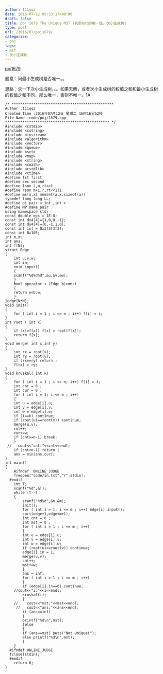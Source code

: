 ```yaml
---
author: 111qqz
date: 2016-07-12 09:53:17+00:00
draft: false
title: poj 1679 The Unique MST (判断mst的唯一性，次小生成树)
type: post
url: /2016/07/poj1679/
categories:
- poj
tags:
- mst
- 次小生成树
---
```


[poj1679](http://poj.org/problem?id=1679)

题意：问最小生成树是否唯一。。

思路：求一下次小生成树。。。如果无解，或者次小生成树的权值之和和最小生成树的权值之和不同，那么唯一，否则不唯一。1A

 

    
    /* ***********************************************
    Author :111qqz
    Created Time :2016年07月12日 星期二 16时16分52秒
    File Name :code/poj/1679.cpp
    ************************************************ */
    #include <cstdio>
    #include <cstring>
    #include <iostream>
    #include <algorithm>
    #include <vector>
    #include <queue>
    #include <set>
    #include <map>
    #include <string>
    #include <cmath>
    #include <cstdlib>
    #include <ctime>
    #define fst first
    #define sec second
    #define lson l,m,rt<<1
    #define rson m+1,r,rt<<1|1
    #define ms(a,x) memset(a,x,sizeof(a))
    typedef long long LL;
    #define pi pair < int ,int >
    #define MP make_pair
    using namespace std;
    const double eps = 1E-8;
    const int dx4[4]={1,0,0,-1};
    const int dy4[4]={0,-1,1,0};
    const int inf = 0x3f3f3f3f;
    const int N=105;
    int n,m;
    int ans;
    int f[N];
    struct Edge
    {
        int u,v,w;
        int in;
        void input()
        {
    	scanf("%d%d%d",&u,&v,&w);
        }
        bool operator < (Edge b)const
        {
    	return w<b.w;
        }
    }edge[N*N];
    void init()
    {
        for ( int i = 1 ; i <= n ; i++) f[i] = i;
    }
    int root ( int x)
    {
        if (x!=f[x]) f[x] = root(f[x]);
        return f[x];
    }
    void merge( int x,int y)
    {
        int rx = root(x);
        int ry = root(y);
        if (rx==ry) return ;
        f[rx] = ry;
    }
    void kruskal( int k)
    {
        for ( int i = 1 ; i <= n; i++) f[i] = i;
        int cnt = 0 ;
        int cur = 0 ;
        for ( int i = 1; i <= m ; i++)
        {
    	int u = edge[i].u;
    	int v = edge[i].v;
    	int w = edge[i].w;
    	if (i==k) continue;
    	if (root(u)==root(v)) continue;
    	merge(u,v);
    	cnt++;
    	cur+=w;
    	if (cnt>=n-1) break;
        }
     //   cout<<"cnt:"<<cnt<<endl;
        if (cnt<n-1) return ;
        ans = min(ans,cur);
    }
    int main()
    {
    	#ifndef  ONLINE_JUDGE 
    	freopen("code/in.txt","r",stdin);
      #endif
    	int T;
    	scanf("%d",&T);
    	while (T--)
    	{
    	    scanf("%d%d",&n,&m);
    	    init();
    	    for ( int i = 1; i <= m ; i++) edge[i].input();
    	    sort(edge+1,edge+m+1);
    	    int cnt = 0 ;
    	    int mst = 0 ;
    	    for ( int i = 1 ; i <= m ; i++)
    	    {
    		int u = edge[i].u;
    		int v = edge[i].v;
    		int w = edge[i].w;
    		if (root(u)==root(v)) continue;
    		edge[i].in = 1;
    		merge(u,v);
    		cnt++;
    		mst+=w; 
    	    }
    	    ans = inf;
    	    for ( int i = 1 ; i <= m ; i++)
    	    {
    		if (edge[i].in==0) continue;
    	//cout<<"i:"<<i<<endl;
    		kruskal(i);
    	    }
    	//    cout<<"mst:"<<mst<<endl;
    	 //   cout<<"ans:"<<ans<<endl;
    	    if (ans==inf)
    	    {
    		printf("%d\n",mst);
    	    }else
    	    {
    		if (ans==mst) puts("Not Unique!");
    		else printf("%d\n",mst);
    	    }
    	}
      #ifndef ONLINE_JUDGE  
      fclose(stdin);
      #endif
        return 0;
    }
    





